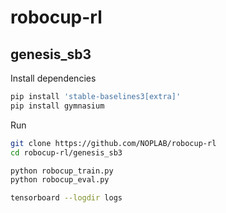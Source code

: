 # robocup-rl

## genesis_sb3

Install dependencies 

```bash
pip install 'stable-baselines3[extra]'
pip install gymnasium
```

Run

```bash
git clone https://github.com/NOPLAB/robocup-rl
cd robocup-rl/genesis_sb3

python robocup_train.py
python robocup_eval.py

tensorboard --logdir logs
```
